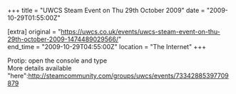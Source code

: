 +++
title = "UWCS Steam Event on Thu 29th October 2009"
date = "2009-10-29T01:55:00Z"

[extra]
original = "https://uwcs.co.uk/events/uwcs-steam-event-on-thu-29th-october-2009-1474489029566/"    
end_time = "2009-10-29T04:55:00Z"
location = "The Internet"
+++

Protip: open the console and type  
More details available "here":http://steamcommunity.com/groups/uwcs/events/73342885397709879

